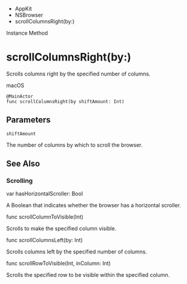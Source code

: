 

- AppKit
- NSBrowser
-  scrollColumnsRight(by:) 

Instance Method

# scrollColumnsRight(by:)

Scrolls columns right by the specified number of columns.

macOS

``` source
@MainActor
func scrollColumnsRight(by shiftAmount: Int)
```

## Parameters 

`shiftAmount`  

The number of columns by which to scroll the browser.

## See Also

### Scrolling

var hasHorizontalScroller: Bool

A Boolean that indicates whether the browser has a horizontal scroller.

func scrollColumnToVisible(Int)

Scrolls to make the specified column visible.

func scrollColumnsLeft(by: Int)

Scrolls columns left by the specified number of columns.

func scrollRowToVisible(Int, inColumn: Int)

Scrolls the specified row to be visible within the specified column.

